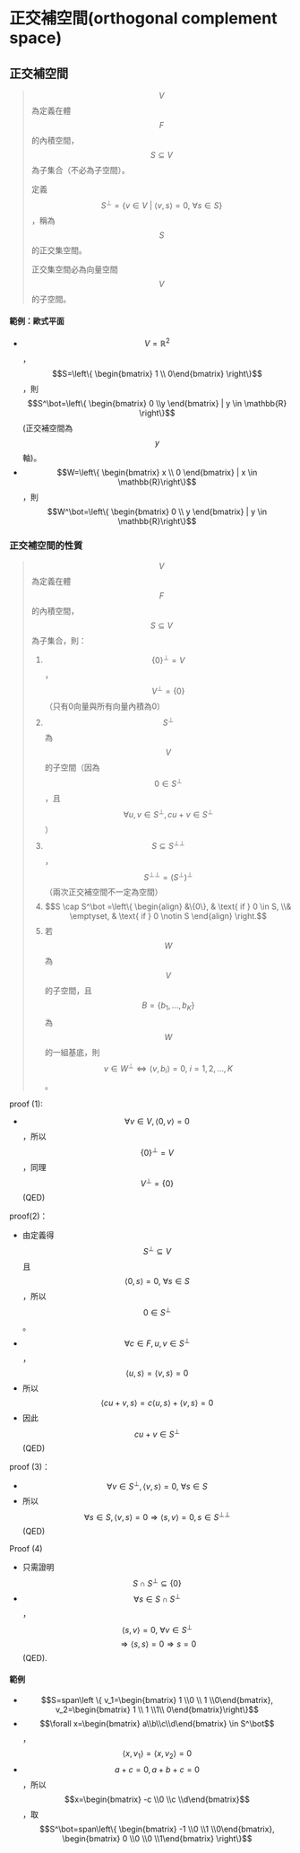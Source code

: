 # 正交補空間\(orthogonal complement space\)

##  正交補空間

> $$V$$為定義在體$$F$$的內積空間，$$S \subseteq V$$為子集合（不必為子空間）。
>
> 定義$$S^\bot=\{v \in V ~|~ \langle v, s \rangle = 0, ~\forall s \in S \}$$，稱為$$S$$的正交集空間。
>
> 正交集空間必為向量空間$$V$$的子空間。

#### 範例：歐式平面

* $$V=\mathbb{R}^2$$，$$S=\left\{  \begin{bmatrix} 1 \\ 0\end{bmatrix} \right\}$$，則$$S^\bot=\left\{ \begin{bmatrix} 0 \\y \end{bmatrix} | y \in \mathbb{R}  \right\}$$\(正交補空間為$$y$$軸\)。
* $$W=\left\{ \begin{bmatrix} x \\ 0 \end{bmatrix} | x \in \mathbb{R}\right\}$$，則$$W^\bot=\left\{ \begin{bmatrix} 0 \\ y \end{bmatrix} | y \in \mathbb{R}\right\}$$

### 正交補空間的性質

> $$V$$為定義在體$$F$$的內積空間，$$S \subseteq V$$為子集合，則：
>
> 1. $$\{0\}^\bot = V$$，$$V^\bot =\{0\}$$（只有0向量與所有向量內積為0）
> 2. $$S^\bot$$為$$V$$的子空間（因為$$0 \in S^\bot$$，且$$\forall u,v \in S^\bot, cu+v \in S^\bot$$）
> 3. $$S \subseteq S^{\bot \bot}$$，$$S^{\bot \bot}=(S^\bot)^\bot$$（兩次正交補空間不一定為空間）
> 4. $$S \cap S^\bot =\left\{  \begin{align} &\{0\}, & \text{ if } 0 \in S, \\& \emptyset, & \text{ if } 0 \notin S \end{align} \right.$$
> 5. 若$$W$$為$$V$$的子空間，且$$B=\{b_1, \dots, b_K\}$$為$$W$$的一組基底，則 $$v \in W^\bot \Leftrightarrow \langle v, b_i \rangle =0, ~i=1,2,\dots, K$$。

proof \(1\):

* $$\forall v \in V, \langle 0, v \rangle=0$$，所以$$\{0\}^\bot=V$$，同理$$V^\bot =\{0\}$$\(QED\)

proof\(2\)：

* 由定義得$$S^\bot \subseteq V$$且$$\langle 0, s\rangle =0, ~\forall s \in S$$，所以$$0 \in S^\bot$$。
* $$\forall c \in F, u, v \in S^\bot$$，$$\langle u,s \rangle = \langle v,s\rangle=0$$
* 所以$$\langle cu+ v, s\rangle=c\langle u, s\rangle+ \langle v,s \rangle=0$$
* 因此$$cu+v \in S^\bot$$ \(QED\)

proof \(3\)：

* $$\forall v \in S^\bot, \langle v,s \rangle =0, ~\forall s \in S$$
* 所以$$\forall s \in S, \langle v, s \rangle =0 \Rightarrow \langle s, v \rangle = 0, s \in S^{\bot\bot}$$ \(QED\)

Proof \(4\)

* 只需證明$$S \cap S^{\bot} \subseteq \{0\}$$
* $$\forall s \in S\cap S^{\bot}$$，$$\langle s,v \rangle=0, ~\forall v \in S^{\bot} $$$$\Rightarrow \langle s,s \rangle=0 \Rightarrow s=0$$ \(QED\).

#### 範例

* $$S=span\left \{ v_1=\begin{bmatrix} 1 \\0 \\ 1 \\0\end{bmatrix}, v_2=\begin{bmatrix} 1 \\ 1 \\1\\ 0\end{bmatrix}\right\}$$
* $$\forall x=\begin{bmatrix} a\\b\\c\\d\end{bmatrix} \in S^\bot$$，$$\langle x, v_1 \rangle = \langle x, v_2 \rangle=0$$
* $$a+c=0, a+b+c=0$$，所以$$x=\begin{bmatrix} -c \\0 \\c \\d\end{bmatrix}$$，取$$S^\bot=span\left\{   \begin{bmatrix} -1 \\0 \\1 \\0\end{bmatrix},  \begin{bmatrix} 0 \\0 \\0 \\1\end{bmatrix}   \right\}$$

#### 





